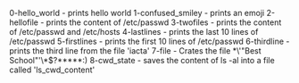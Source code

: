0-hello_world - prints hello world
1-confused_smiley - prints an emoji
2-hellofile - prints the content of /etc/passwd
3-twofiles - prints the content of /etc/passwd and /etc/hosts
4-lastlines - prints the last 10 lines of /etc/passwd
5-firstlines - prints the first 10 lines of /etc/passwd
6-thirdline - prints the third line from the file 'iacta'
7-file - Crates the file \*\\'"Best School"\'\\*$\?\*\*\*\*\*:)
8-cwd_state - saves the content of ls -al into a file called 'ls_cwd_content'
